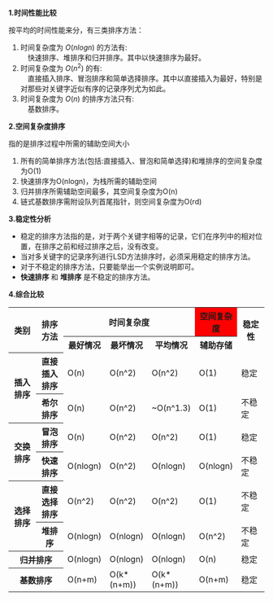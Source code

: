 **1.时间性能比较**  

按平均的时间性能来分，有三类排序方法：  
1. 时间复杂度为 $O(nlogn)$ 的方法有:  
　快速排序、堆排序和归并排序。其中以快速排序为最好。  
2. 时间复杂度为 $O(n^2)$ 的有:  
　直接插入排序、冒泡排序和简单选择排序。其中以直接插入为最好，特别是对那些对关键字近似有序的记录序列尤为如此。  
3. 时间复杂度为 $O(n)$ 的排序方法只有:  
　基数排序。

**2.空间复杂度排序**  

指的是排序过程中所需的辅助空间大小  
1. 所有的简单排序方法(包括:直接插入、冒泡和简单选择)和堆排序的空间复杂度为O(1)  
2. 快速排序为O(nlogn)，为栈所需的辅助空间  
3. 归并排序所需辅助空间最多，其空间复杂度为O(n)  
4. 链式基数排序需附设队列首尾指针，则空间复杂度为O(rd)  

**3.稳定性分析**  
- 稳定的排序方法指的是，对于两个关键字相等的记录，它们在序列中的相对位置，在排序之前和经过排序之后，没有改变。  
- 当对多关键字的记录序列进行LSD方法排序时，必须采用稳定的排序方法。  
- 对于不稳定的排序方法，只要能举出一个实例说明即可。  
- **快速排序** 和 **堆排序** 是不稳定的排序方法。

**4.综合比较**  
<table>
  <tbody>
    <tr>
      <th rowspan="2">类别</th>
      <th rowspan="2">排序方法</th>
      <th colspan="3">时间复杂度</th>
      <th bgcolor="red">空间复杂度</th>
      <th rowspan="2">稳定性</th>
    </tr>
    <tr>
      <th>最好情况</th>
      <th>最坏情况</th>
      <th>平均情况</th>
      <th>辅助存储</th>
    </tr>
    <tr>
      <th rowspan="2">插入排序</th>
      <th>直接插入排序</th>
      <td>O(n)</td>
      <td>O(n^2)</td>
      <td>O(n^2)</td>
      <td>O(1)</td>
      <td>稳定</td>
    </tr>
    <tr>
      <th>希尔排序</th>
      <td>O(n)</td>
      <td>O(n^2)</td>
      <td>~O(n^1.3)</td>
      <td>O(1)</td>
      <td>不稳定</td>
    </tr>
    <tr>
      <th rowspan="2">交换排序</th>
      <th>冒泡排序</th>
      <td>O(n)</td>
      <td>O(n^2)</td>
      <td>O(n^2)</td>
      <td>O(1)</td>
      <td>稳定</td>
    </tr>
    <tr>
      <th>快速排序</th>
      <td>O(nlogn)</td>
      <td>O(n^2)</td>
      <td>O(nlogn)</td>
      <td>O(nlogn)</td>
      <td>不稳定</td>
    </tr>
    <tr>
      <th rowspan="2">选择排序</th>
      <th>直接选择排序</th>
      <td>O(n^2)</td>
      <td>O(n^2)</td>
      <td>O(n^2)</td>
      <td>O(1)</td>
      <td>不稳定</td>
    </tr>
    <tr>
      <th>堆排序</th>
      <td>O(nlogn)</td>
      <td>O(nlogn)</td>
      <td>O(nlogn)</td>
      <td>O(n^2)</td>
      <td>不稳定</td>
    </tr>
    <tr>
      <th colspan="2">归并排序</th>
      <td>O(nlogn)</td>
      <td>O(nlogn)</td>
      <td>O(nlogn)</td>
      <td>O(n)</td>
      <td>稳定</td>
    </tr>
    <tr>
      <th colspan="2">基数排序</th>
      <td>O(n+m)</td>
      <td>O(k*(n+m))</td>
      <td>O(k*(n+m))</td>
      <td>O(n+m)</td>
      <td>稳定</td>
    </tr>
  </tbody>
  <colgroup>
    <col style="width: 14.2857%;">
    <col style="width: 14.2857%;">
    <col style="width: 14.2857%;">
    <col style="width: 14.2857%;">
    <col style="width: 14.2857%;">
    <col style="width: 14.2857%;">
    <col style="width: 14.2857%;">
  </colgroup>
</table>
